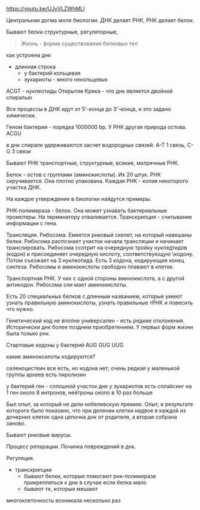 https://youtu.be/UJyVLZWhMLI

Центральная догма моле биологии. ДНК делает РНК, РНК делает белок.

Бывают белки структурные, регуляторные, 

> Жизнь - форма существования белковых тел

как устроена днк
- длинная строка 
	- у бактерий кольцевая
	- эукариоты - много некольцевых

ACGT - нуклеотиды
Открытие Крика - что днк является двойной спиралью

Все процессы в ДНК идут от 5'-конца до  3'-конца, и это задано химически.

Геном бактерии - порядка 1000000 bp. У РНК другая природа остова. ACGU

в днк спирали удерживаются засчет водородных связей. А-Т 1 связь, С-G 3 связи

Бывают РНК транспортные, структурные, всякие, матричные РНК.

Белок - остов с группами (аминокислоты). Их 20 штук. РНК скручивается. Она плотно упакована. Каждая РНК - копия некоторого участка ДНК. 

На каждое утверждение в биологии найдутся примеры.

РНК-полимераза - белок. Она может узнавать бактериальные промотеры. На терминатору отваливается. Транскрипция - считывание информации с гена.

Трансляция. Рибосома. Емеется рнковый скелет, на который навешаны белки. Рибосома распознает участок начала трансляции и начинает транслировать. Рибосома ссотрит на очередную тройку нукледтидов (кодон) и присоединяет очередную кислоту, соответствующую \кодону. Потом съезжает на 3 нуклеотида. Есть 3 кодона, кодирующие конец синтеза. 
Рибосомы и аминокислоты свободно плавают в клетке. 

Транспортная РНК. У них с одной стороны аминокислота, а с другой антикодон. Рибосома сни мает аминокислоты.

Есть 20 специальных белков с длинным названием, которые умеют узнать правильную аминокислоты, узнать правильные тРНК и повесить что нужно.

Генетический код не вполне универсален - есть редкие отклонения. Исторически днк более поздним приобретением. У первых форм жизни была только рнк.

Стартовые кодоны у бактерий AUG GUG UUG

какие аминоксилоты кодируются?

селеноцистеин все есть, но кодона нет; очень редкая
у маленькой группы археев есть пиролизин

у бактерий ген - сплошной участок днк
у эукариотов есть сплайсинг
на 1 ген около 8 интронов, нейтроны около в 10 раз больше

Был опыт, за который не дели нобелевскую премию. Опыт, в результате которого было показано, что при делении клетки надвое в каждой из дочерних клеток одна цепочка днк от родителя, а вторая собрана заново.

Бывают рнковые вирусы.

Процесс репарации. Починка повреждений в днк.

Регуляция.
- транскрипции
	- бывают белки, которые помогают рнк-полимеразе прикрепляться к днк в случае если белка мало
	- бывают те, которые мешают

многоклеточность возникала несколько раз
